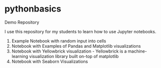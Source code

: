 # pythonbasics
Demo Repository

I use this repository for my students to learn how to use Jupyter notebooks.

1. Example Notebook with random input into cells
2. Notebook with Examples of Pandas and Matplotlib visualizations
3. Notebook with Yellowbrick visualization - Yellowbrick is a machine-learning visualization library built on-top of matplotlib
4. Notebook with Seaborn Visualizations
